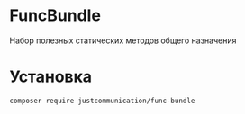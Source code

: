 # FuncBundle
Набор полезных статических методов общего назначения

# Установка 
`composer require justcommunication/func-bundle`

